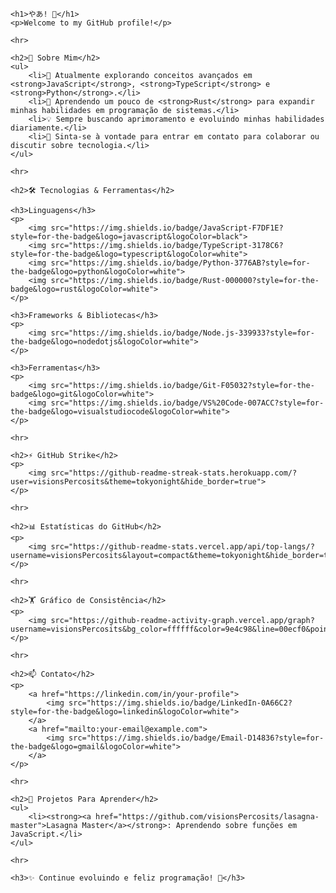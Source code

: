<body>

    <h1>やあ! 👋</h1>
    <p>Welcome to my GitHub profile!</p>

    <hr>

    <h2>🚀 Sobre Mim</h2>
    <ul>
        <li>🔭 Atualmente explorando conceitos avançados em <strong>JavaScript</strong>, <strong>TypeScript</strong> e <strong>Python</strong>.</li>
        <li>🌱 Aprendendo um pouco de <strong>Rust</strong> para expandir minhas habilidades em programação de sistemas.</li>
        <li>💡 Sempre buscando aprimoramento e evoluindo minhas habilidades diariamente.</li>
        <li>💬 Sinta-se à vontade para entrar em contato para colaborar ou discutir sobre tecnologia.</li>
    </ul>

    <hr>

    <h2>🛠️ Tecnologias & Ferramentas</h2>

    <h3>Linguagens</h3>
    <p>
        <img src="https://img.shields.io/badge/JavaScript-F7DF1E?style=for-the-badge&logo=javascript&logoColor=black">
        <img src="https://img.shields.io/badge/TypeScript-3178C6?style=for-the-badge&logo=typescript&logoColor=white">
        <img src="https://img.shields.io/badge/Python-3776AB?style=for-the-badge&logo=python&logoColor=white">
        <img src="https://img.shields.io/badge/Rust-000000?style=for-the-badge&logo=rust&logoColor=white">
    </p>

    <h3>Frameworks & Bibliotecas</h3>
    <p>
        <img src="https://img.shields.io/badge/Node.js-339933?style=for-the-badge&logo=nodedotjs&logoColor=white">
    </p>

    <h3>Ferramentas</h3>
    <p>
        <img src="https://img.shields.io/badge/Git-F05032?style=for-the-badge&logo=git&logoColor=white">
        <img src="https://img.shields.io/badge/VS%20Code-007ACC?style=for-the-badge&logo=visualstudiocode&logoColor=white">
    </p>

    <hr>

    <h2>⚡ GitHub Strike</h2>
    <p>
        <img src="https://github-readme-streak-stats.herokuapp.com/?user=visionsPercosits&theme=tokyonight&hide_border=true">
    </p>

    <hr>

    <h2>📊 Estatísticas do GitHub</h2>
    <p>
        <img src="https://github-readme-stats.vercel.app/api/top-langs/?username=visionsPercosits&layout=compact&theme=tokyonight&hide_border=true">
    </p>

    <hr>

    <h2>🏋️ Gráfico de Consistência</h2>
    <p>
        <img src="https://github-readme-activity-graph.vercel.app/graph?username=visionsPercosits&bg_color=ffffff&color=9e4c98&line=00ecf0&point=000000&area=true&hide_border=true">
    </p>

    <hr>

    <h2>📫 Contato</h2>
    <p>
        <a href="https://linkedin.com/in/your-profile">
            <img src="https://img.shields.io/badge/LinkedIn-0A66C2?style=for-the-badge&logo=linkedin&logoColor=white">
        </a>
        <a href="mailto:your-email@example.com">
            <img src="https://img.shields.io/badge/Email-D14836?style=for-the-badge&logo=gmail&logoColor=white">
        </a>
    </p>

    <hr>

    <h2>🌟 Projetos Para Aprender</h2>
    <ul>
        <li><strong><a href="https://github.com/visionsPercosits/lasagna-master">Lasagna Master</a></strong>: Aprendendo sobre funções em JavaScript.</li>
    </ul>

    <hr>

    <h3>✨ Continue evoluindo e feliz programação! 🚀</h3>
